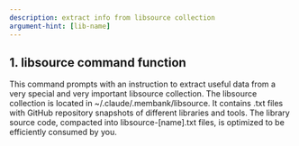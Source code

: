 ```yaml
---
description: extract info from libsource collection
argument-hint: [lib-name]
---
```


## 1. libsource command function

This command prompts with an instruction to extract useful data from a very special and very important libsource collection.
The libsource collection is located in ~/.claude/.membank/libsource.
It contains .txt files with GitHub repository snapshots of different libraries and tools.
The library source code, compacted into libsource-[name].txt files, is optimized to be efficiently consumed by you.
